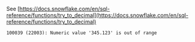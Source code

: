 See [https://docs.snowflake.com/en/sql-reference/functions/try_to_decimal](https://docs.snowflake.com/en/sql-reference/functions/try_to_decimal)
```
100039 (22003): Numeric value '345.123' is out of range
```
